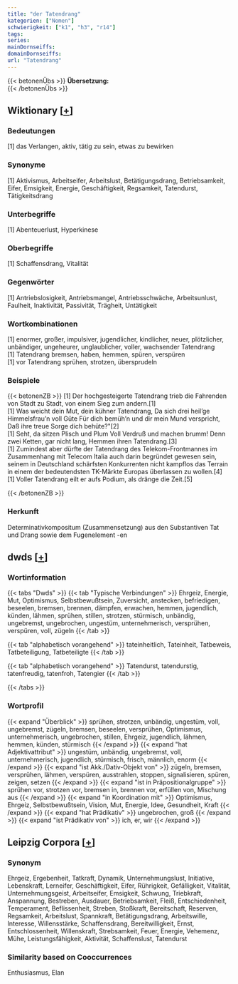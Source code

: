 ```yaml
---
title: "der Tatendrang"
kategorien: ["Nomen"]
schwierigkeit: ["k1", "h3", "r14"]
tags:
series:
mainDornseiffs:
domainDornseiffs:
url: "Tatendrang"
---
```


{{< betonenÜbs >}}
**Übersetzung:**  
{{< /betonenÜbs >}}

## Wiktionary [[+](https://de.wiktionary.org/wiki/Tatendrang)]

### Bedeutungen
[1] das Verlangen, aktiv, tätig zu sein, etwas zu bewirken  

### Synonyme
[1] Aktivismus, Arbeitseifer, Arbeitslust, Betätigungsdrang, Betriebsamkeit, Eifer, Emsigkeit, Energie, Geschäftigkeit, Regsamkeit, Tatendurst, Tätigkeitsdrang  

### Unterbegriffe
[1] Abenteuerlust, Hyperkinese  

### Oberbegriffe
[1] Schaffensdrang, Vitalität  

### Gegenwörter
[1] Antriebslosigkeit, Antriebsmangel, Antriebsschwäche, Arbeitsunlust, Faulheit, Inaktivität, Passivität, Trägheit, Untätigkeit  

### Wortkombinationen
[1] enormer, großer, impulsiver, jugendlicher, kindlicher, neuer, plötzlicher, unbändiger, ungeheurer, unglaublicher, voller, wachsender Tatendrang  
[1] Tatendrang bremsen, haben, hemmen, spüren, verspüren  
[1] vor Tatendrang sprühen, strotzen, übersprudeln  

### Beispiele
{{< betonenZB >}}
[1] Der hochgesteigerte Tatendrang trieb die Fahrenden von Stadt zu Stadt, von einem Sieg zum andern.[1]  
[1] Was weicht dein Mut, dein kühner Tatendrang, Da sich drei heil’ge Himmelsfrau’n voll Güte Für dich bemüh’n und dir mein Mund verspricht, Daß ihre treue Sorge dich behüte?"[2]  
[1] Seht, da sitzen Plisch und Plum Voll Verdruß und machen brumm! Denn zwei Ketten, gar nicht lang, Hemmen ihren Tatendrang.[3]  
[1] Zumindest aber dürfte der Tatendrang des Telekom-Frontmannes im Zusammenhang mit Telecom Italia auch darin begründet gewesen sein, seinem in Deutschland schärfsten Konkurrenten nicht kampflos das Terrain in einem der bedeutendsten TK-Märkte Europas überlassen zu wollen.[4]  
[1] Voller Tatendrang eilt er aufs Podium, als dränge die Zeit.[5]  

{{< /betonenZB >}}
### Herkunft
Determinativkompositum (Zusammensetzung) aus den Substantiven Tat und Drang sowie dem Fugenelement -en  



## dwds [[+](https://www.dwds.de/wb/Tatendrang)]

### Wortinformation
{{< tabs "Dwds" >}}
{{< tab "Typische Verbindungen" >}}
Ehrgeiz, Energie, Mut, Optimismus, Selbstbewußtsein, Zuversicht, anstecken, befriedigen, beseelen, bremsen, brennen, dämpfen, erwachen, hemmen, jugendlich, künden, lähmen, sprühen, stillen, strotzen, stürmisch, unbändig, ungebremst, ungebrochen, ungestüm, unternehmerisch, versprühen, verspüren, voll, zügeln
{{< /tab >}}

{{< tab "alphabetisch vorangehend" >}}
tateinheitlich, Tateinheit, Tatbeweis, Tatbeteiligung, Tatbeteiligte
{{< /tab >}}

{{< tab "alphabetisch vorangehend" >}}
Tatendurst, tatendurstig, tatenfreudig, tatenfroh, Tatengier
{{< /tab >}}

{{< /tabs >}}

### Wortprofil
{{< expand "Überblick" >}} sprühen, strotzen, unbändig, ungestüm, voll, ungebremst, zügeln, bremsen, beseelen, versprühen, Optimismus, unternehmerisch, ungebrochen, stillen, Ehrgeiz, jugendlich, lähmen, hemmen, künden, stürmisch {{< /expand >}}
{{< expand "hat Adjektivattribut" >}} ungestüm, unbändig, ungebremst, voll, unternehmerisch, jugendlich, stürmisch, frisch, männlich, enorm {{< /expand >}}
{{< expand "ist Akk./Dativ-Objekt von" >}} zügeln, bremsen, versprühen, lähmen, verspüren, ausstrahlen, stoppen, signalisieren, spüren, zeigen, setzen {{< /expand >}}
{{< expand "ist in Präpositionalgruppe" >}} sprühen vor, strotzen vor, bremsen in, brennen vor, erfüllen von, Mischung aus {{< /expand >}}
{{< expand "in Koordination mit" >}} Optimismus, Ehrgeiz, Selbstbewußtsein, Vision, Mut, Energie, Idee, Gesundheit, Kraft {{< /expand >}}
{{< expand "hat Prädikativ" >}} ungebrochen, groß {{< /expand >}}
{{< expand "ist Prädikativ von" >}} ich, er, wir {{< /expand >}}

## Leipzig Corpora [[+](https://corpora.uni-leipzig.de/en/res?word=Tatendrang&corpusId=deu_newscrawl-public_2018)]


### Synonym
Ehrgeiz, Ergebenheit, Tatkraft, Dynamik, Unternehmungslust, Initiative, Lebenskraft, Lerneifer, Geschäftigkeit, Eifer, Rührigkeit, Gefälligkeit, Vitalität, Unternehmungsgeist, Arbeitseifer, Emsigkeit, Schwung, Triebkraft, Anspannung, Bestreben, Ausdauer, Betriebsamkeit, Fleiß, Entschiedenheit, Temperament, Beflissenheit, Streben, Stoßkraft, Bereitschaft, Reserven, Regsamkeit, Arbeitslust, Spannkraft, Betätigungsdrang, Arbeitswille, Interesse, Willensstärke, Schaffensdrang, Bereitwilligkeit, Ernst, Entschlossenheit, Willenskraft, Strebsamkeit, Feuer, Energie, Vehemenz, Mühe, Leistungsfähigkeit, Aktivität, Schaffenslust, Tatendurst


### Similarity based on Cooccurrences
Enthusiasmus, Elan

